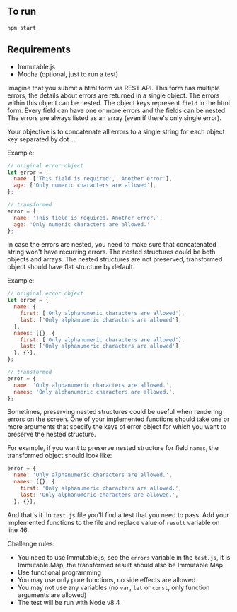 To run
-----

`npm start`

Requirements
------------

* Immutable.js
* Mocha (optional, just to run a test)

Imagine that you submit a html form via REST API. This form has multiple errors, the details about errors are returned in a single object. The errors within this object can be nested. The object keys represent `field` in the html form.
Every field can have one or more errors and the fields can be nested. The errors are always listed as an array (even if there's only single error).

Your objective is to concatenate all errors to a single string for each object key separated by dot `.`.

Example:

```js
// original error object
let error = {
  name: ['This field is required', 'Another error'],
  age: ['Only numeric characters are allowed'],
};

// transformed
error = {
  name: 'This field is required. Another error.',
  age: 'Only numeric characters are allowed.'
};
```

In case the errors are nested, you need to make sure that concatenated string won't have recurring errors. The nested structures could be both objects and arrays. The nested structures are not preserved, transformed object should have flat structure by default.

Example:
```js
// original error object
let error = {
  name: {
    first: ['Only alphanumeric characters are allowed'],
    last: ['Only alphanumeric characters are allowed'],
  },
  names: [{}, {
    first: ['Only alphanumeric characters are allowed'],
    last: ['Only alphanumeric characters are allowed'],
  }, {}],
};

// transformed
error = {
  name: 'Only alphanumeric characters are allowed.',
  names: 'Only alphanumeric characters are allowed.',
};
```

Sometimes, preserving nested structures could be useful when rendering errors on the screen. One of your implemented functions should take one or more arguments that specify the keys of error object for which you want to preserve the nested structure.

For example, if you want to preserve nested structure for field `names`, the transformed object should look like:
```js
error = {
  name: 'Only alphanumeric characters are allowed.',
  names: [{}, {
    first: 'Only alphanumeric characters are allowed.',
    last: 'Only alphanumeric characters are allowed.',
  }, {}],
```

And that's it. In `test.js` file you'll find a test that you need to pass. Add your implemented functions to the file and replace value of `result` variable on line 46.

Challenge rules:
* You need to use Immutable.js, see the `errors` variable in the `test.js`, it is Immutable.Map, the transformed result should also be Immutable.Map
* Use functional programming
* You may use only pure functions, no side effects are allowed
* You may not use any variables (no `var`, `let` or `const`, only function arguments are allowed)
* The test will be run with Node v8.4
